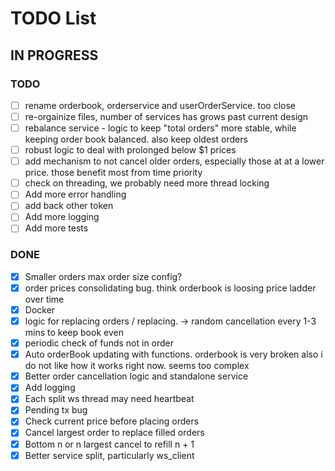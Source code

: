 # TODO List

## IN PROGRESS

### TODO

- [ ] rename orderbook, orderservice and userOrderService. too close
- [ ] re-orgainize files, number of services has grows past current design
- [ ] rebalance service - logic to keep "total orders" more stable, while keeping order book balanced. also keep oldest orders
- [ ] robust logic to deal with prolonged below $1 prices
- [ ] add mechanism to not cancel older orders, especially those at at a lower price. those benefit most from time priority
- [ ] check on threading, we probably need more thread locking
- [ ] Add more error handling
- [ ] add back other token
- [ ] Add more logging
- [ ] Add more tests

### DONE

- [x] Smaller orders max order size config?
- [x] order prices consolidating bug. think orderbook is loosing price ladder over time
- [x] Docker
- [x] logic for replacing orders / replacing. -> random cancellation every 1-3 mins to keep book even
- [x] periodic check of funds not in order
- [x] Auto orderBook updating with functions. orderbook is very broken
      also i do not like how it works right now. seems too complex
- [x] Better order cancellation logic and standalone service
- [x] Add logging
- [x] Each split ws thread may need heartbeat
- [x] Pending tx bug
- [x] Check current price before placing orders
- [x] Cancel largest order to replace filled orders
- [x] Bottom n or n largest cancel to refill n + 1
- [x] Better service split, particularly ws_client
